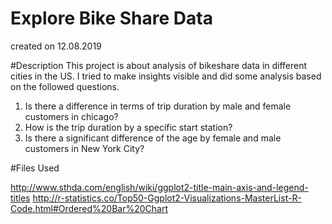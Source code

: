 # Explore Bike Share Data
created on 12.08.2019

#Description
This project is about analysis of bikeshare data in different cities in the US. I tried to make insights visible and did some analysis based on the followed questions.
1. Is there a difference in terms of trip duration by male and female customers in chicago?
2. How is the trip duration by a specific start station?
3. Is there a significant difference of the age by female and male customers in New York City?

#Files Used

http://www.sthda.com/english/wiki/ggplot2-title-main-axis-and-legend-titles
http://r-statistics.co/Top50-Ggplot2-Visualizations-MasterList-R-Code.html#Ordered%20Bar%20Chart
